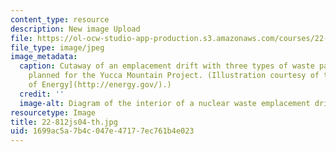 ```yaml
---
content_type: resource
description: New image Upload
file: https://ol-ocw-studio-app-production.s3.amazonaws.com/courses/22-812j-managing-nuclear-technology-spring-2004/1699ac5a7b4c047e47177ec761b4e023_22-812js04-th.jpg
file_type: image/jpeg
image_metadata:
  caption: Cutaway of an emplacement drift with three types of waste packages, as
    planned for the Yucca Mountain Project. (Illustration courtesy of the U.S. [Department
    of Energy](http://energy.gov/).)
  credit: ''
  image-alt: Diagram of the interior of a nuclear waste emplacement drift.
resourcetype: Image
title: 22-812js04-th.jpg
uid: 1699ac5a-7b4c-047e-4717-7ec761b4e023
---
```

